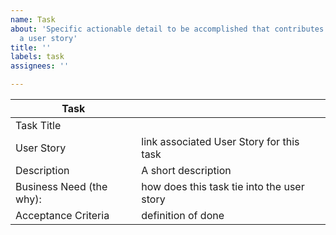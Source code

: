 ```yaml
---
name: Task
about: 'Specific actionable detail to be accomplished that contributes to delivering
  a user story'
title: ''
labels: task
assignees: ''

---
```


Task | <meaningful name here>
----------|----------
Task Title |
User Story | link associated User Story for this task
Description | A short description
Business Need (the why): | how does this task tie into the user story
Acceptance Criteria | definition of done
